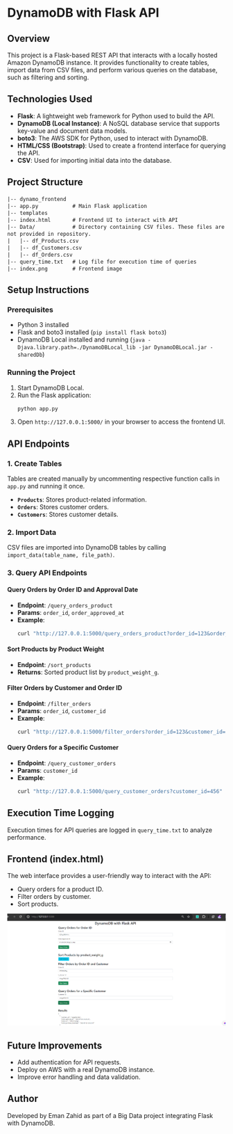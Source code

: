 # DynamoDB with Flask API

## Overview
This project is a Flask-based REST API that interacts with a locally hosted Amazon DynamoDB instance. It provides functionality to create tables, import data from CSV files, and perform various queries on the database, such as filtering and sorting.

## Technologies Used
- **Flask**: A lightweight web framework for Python used to build the API.
- **DynamoDB (Local Instance)**: A NoSQL database service that supports key-value and document data models.
- **boto3**: The AWS SDK for Python, used to interact with DynamoDB.
- **HTML/CSS (Bootstrap)**: Used to create a frontend interface for querying the API.
- **CSV**: Used for importing initial data into the database.

## Project Structure
```
|-- dynamo_frontend
|-- app.py           # Main Flask application
|-- templates
|-- index.html       # Frontend UI to interact with API
|-- Data/            # Directory containing CSV files. These files are not provided in repository.
|   |-- df_Products.csv
|   |-- df_Customers.csv
|   |-- df_Orders.csv    
|-- query_time.txt   # Log file for execution time of queries
|-- index.png        # Frontend image
```

## Setup Instructions
### Prerequisites
- Python 3 installed
- Flask and boto3 installed (`pip install flask boto3`)
- DynamoDB Local installed and running (`java -Djava.library.path=./DynamoDBLocal_lib -jar DynamoDBLocal.jar -sharedDb`)

### Running the Project
1. Start DynamoDB Local.
2. Run the Flask application:
   ```bash
   python app.py
   ```
3. Open `http://127.0.0.1:5000/` in your browser to access the frontend UI.

## API Endpoints
### 1. Create Tables
Tables are created manually by uncommenting respective function calls in `app.py` and running it once.
- **`Products`**: Stores product-related information.
- **`Orders`**: Stores customer orders.
- **`Customers`**: Stores customer details.

### 2. Import Data
CSV files are imported into DynamoDB tables by calling `import_data(table_name, file_path)`.

### 3. Query API Endpoints
#### **Query Orders by Order ID and Approval Date**
- **Endpoint**: `/query_orders_product`
- **Params**: `order_id`, `order_approved_at`
- **Example**:
  ```bash
  curl "http://127.0.0.1:5000/query_orders_product?order_id=123&order_approved_at=2023-01-20"
  ```

#### **Sort Products by Product Weight**
- **Endpoint**: `/sort_products`
- **Returns**: Sorted product list by `product_weight_g`.

#### **Filter Orders by Customer and Order ID**
- **Endpoint**: `/filter_orders`
- **Params**: `order_id`, `customer_id`
- **Example**:
  ```bash
  curl "http://127.0.0.1:5000/filter_orders?order_id=123&customer_id=456"
  ```

#### **Query Orders for a Specific Customer**
- **Endpoint**: `/query_customer_orders`
- **Params**: `customer_id`
- **Example**:
  ```bash
  curl "http://127.0.0.1:5000/query_customer_orders?customer_id=456"
  ```

## Execution Time Logging
Execution times for API queries are logged in `query_time.txt` to analyze performance.

## Frontend (index.html)
The web interface provides a user-friendly way to interact with the API:
- Query orders for a product ID.
- Filter orders by customer.
- Sort products.

![UI](index.png) 

## Future Improvements
- Add authentication for API requests.
- Deploy on AWS with a real DynamoDB instance.
- Improve error handling and data validation.

## Author
Developed by Eman Zahid as part of a Big Data project integrating Flask with DynamoDB.

